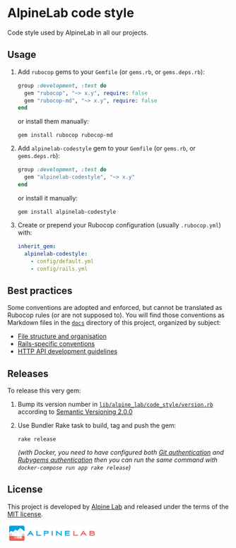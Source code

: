 # AlpineLab code style

Code style used by AlpineLab in all our projects.

## Usage

1. Add `rubocop` gems to your `Gemfile` (or `gems.rb`, or `gems.deps.rb`):

    ```ruby
    group :development, :test do
      gem "rubocop", "~> x.y", require: false
      gem "rubocop-md", "~> x.y", require: false
    end
    ```

    or install them manually:

    ```shell
    gem install rubocop rubocop-md
    ```

2. Add `alpinelab-codestyle` gem to your `Gemfile`
(or `gems.rb`, or `gems.deps.rb`):

    ```ruby
    group :development, :test do
      gem "alpinelab-codestyle", "~> x.y"
    end
    ```

    or install it manually:

    ```shell
    gem install alpinelab-codestyle
    ```

3. Create or prepend your Rubocop configuration (usually `.rubocop.yml`) with:

    ```yaml
    inherit_gem:
      alpinelab-codestyle:
        - config/default.yml
        - config/rails.yml
    ```

## Best practices

Some conventions are adopted and enforced, but cannot be translated as Rubocop
rules (or are not supposed to). You will find those conventions as Markdown
files in the [`docs`](docs) directory of this project, organized by subject:

* [File structure and organisation](docs/files.md)
* [Rails-specific conventions](docs/rails.md)
* [HTTP API development guidelines](docs/http-api.md)

## Releases

To release this very gem:

1. Bump its version number in
[`lib/alpine_lab/code_style/version.rb`](lib/alpine_lab/code_style/version.rb)
according to [Semantic Versioning 2.0.0](https://semver.org/spec/v2.0.0.html)

2. Use Bundler Rake task to build, tag and push the gem:

    ```shell
    rake release
    ```

    _(with Docker, you need to have configured both
    [Git authentication](https://github.com/alpinelab/docker-ruby-dev/blob/latest/RECIPES.md#git-authentication)
    and [Rubygems authentication](https://github.com/alpinelab/docker-ruby-dev/blob/latest/RECIPES.md#rubygems-authentication)
    then you can run the same command with `docker-compose run app rake release`)_

## License

This project is developed by [Alpine Lab](https://www.alpine-lab.com) and released under the terms of the [MIT license](LICENSE.md).

<a href="https://www.alpine-lab.com"><img src=".github/alpinelab-logo.png" width="40%" /></a>
